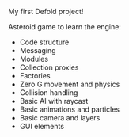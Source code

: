 My first Defold project!

Asteroid game to learn the engine:

- Code structure
- Messaging
- Modules
- Collection proxies
- Factories
- Zero G movement and physics
- Collision handling
- Basic AI with raycast
- Basic animations and particles
- Basic camera and layers
- GUI elements
